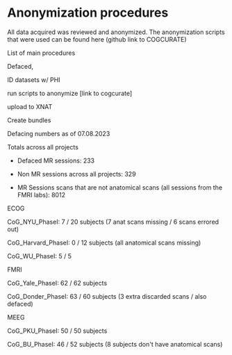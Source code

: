# Anonymization procedures

All data acquired was reviewed and anonymized. The anonymization scripts that were used can be found here (github link to COGCURATE)

List of main procedures

Defaced,

ID datasets w/ PHI

run scripts to anonymize [link to cogcurate]

upload to XNAT

Create bundles

Defacing numbers as of 07.08.2023

Totals across all projects

- Defaced MR sessions: 233

- Non MR sessions across all projects: 329

- MR Sessions scans that are not anatomical scans (all sessions from the FMRI labs): 8012

ECOG

CoG_NYU_PhaseI: 7 / 20 subjects (7 anat scans missing / 6 scans errored out)

CoG_Harvard_PhaseI: 0 / 12 subjects (all anatomical scans missing)

CoG_WU_PhaseI: 5 / 5

FMRI

CoG_Yale_PhaseI: 62 / 62 subjects

CoG_Donder_PhaseI: 63 / 60 subjects (3 extra discarded scans / also defaced)

MEEG

CoG_PKU_PhaseI: 50 / 50 subjects

CoG_BU_PhaseI: 46 / 52 subjects (8 subjects don't have anatomical scans)